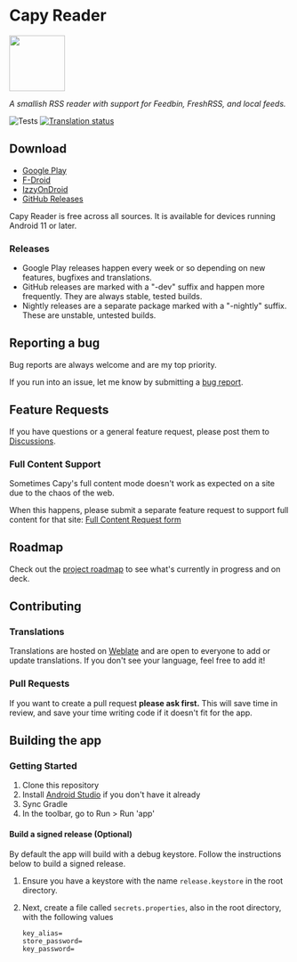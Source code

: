 # Capy Reader

<img src="./site/capy.png" width="100px">

_A smallish RSS reader with support for Feedbin, FreshRSS, and local feeds._

![Tests](https://github.com/jocmp/capyreader/actions/workflows/ci.yml/badge.svg) <a href="https://hosted.weblate.org/engage/capy-reader/">
 <img src="https://hosted.weblate.org/widget/capy-reader/strings/svg-badge.svg" alt="Translation status" />
</a>

## Download

- [Google Play][gplay_link]
- [F-Droid][fdroid_link]
- [IzzyOnDroid][izzy_link]
- [GitHub Releases][github_link]

Capy Reader is free across all sources. It is available for devices running Android 11 or later.

### Releases

- Google Play releases happen every week or so depending on new features, bugfixes and translations.
- GitHub releases are marked with a "-dev" suffix and happen more frequently. They are always stable, tested builds.
- Nightly releases are a separate package marked with a "-nightly" suffix. These are unstable, untested builds.

## Reporting a bug

Bug reports are always welcome and are my top priority.

If you run into an issue, let me know by submitting a [bug report](https://github.com/jocmp/capyreader/issues/new?labels=bug&template=1-bug-report.yml).

## Feature Requests

If you have questions or a general feature request, please post them to [Discussions](https://github.com/jocmp/capyreader/discussions).

### Full Content Support

Sometimes Capy's full content mode doesn't work as expected on a site due to the chaos of the web.

When this happens, please submit a separate feature request to support full content for that site: [Full Content Request form](https://github.com/jocmp/capyreader/issues/new?labels=full%20content%20request&template=2-full-content-request.yml)

## Roadmap

Check out the [project roadmap](https://github.com/users/jocmp/projects/3) to see what's currently in progress and on deck.

## Contributing

### Translations

Translations are hosted on [Weblate](https://hosted.weblate.org/projects/capy-reader) and are open to everyone to add or update translations. If you don't see your language, feel free to add it!

### Pull Requests

If you want to create a pull request **please ask first.** This will save time in review, and save your time writing code if it doesn't fit for the app.

## Building the app

### Getting Started

1. Clone this repository
2. Install [Android Studio](https://developer.android.com/studio) if you don't have it already
3. Sync Gradle
4. In the toolbar, go to Run > Run 'app'

#### Build a signed release (Optional)

By default the app will build with a debug keystore. Follow the instructions below to build a signed release.

1. Ensure you have a keystore with the name `release.keystore` in the root directory.
2. Next, create a file called `secrets.properties`, also in the root directory, with the following values

    ```properties
    key_alias=
    store_password=
    key_password=
    ```


[gplay_link]: https://play.google.com/store/apps/details?id=com.capyreader.app
[fdroid_link]: https://f-droid.org/packages/com.capyreader.app/
[izzy_link]: https://apt.izzysoft.de/fdroid/index/apk/com.capyreader.app
[izzy_img]: https://img.shields.io/endpoint?url=https://apt.izzysoft.de/fdroid/api/v1/shield/com.capyreader.app&label=IzzyOnDroid
[github_link]: https://github.com/jocmp/capyreader/releases/latest
[github_img]: https://img.shields.io/github/v/release/jocmp/capyreader?logo=GitHub
